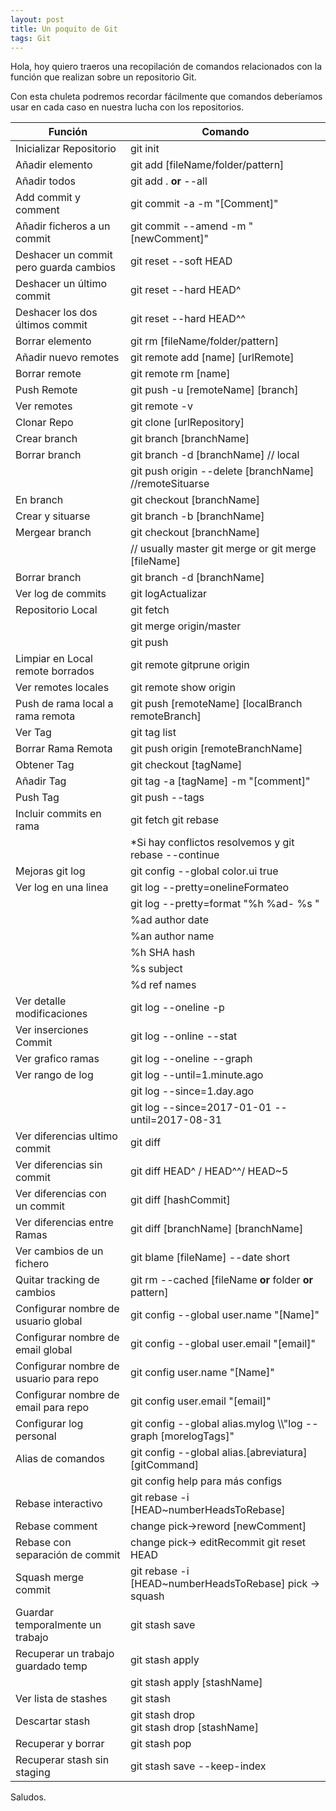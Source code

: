 ```yaml
---
layout: post
title: Un poquito de Git
tags: Git
---
```


Hola, hoy quiero traeros una recopilación de comandos relacionados con la función que realizan sobre un repositorio Git.

Con esta chuleta podremos recordar fácilmente que comandos deberíamos usar en cada caso en nuestra lucha con los repositorios.


<table class="table table-striped"> 
    <thead>
        <tr class="row-1 odd">
            <th class="column-1">Función</th>
            <th class="column-2">Comando</th>
        </tr>
    </thead>
    <tbody class="row-hover">
        <tr class="row-2 even">
            <td class="column-1">Inicializar Repositorio</td>
            <td class="column-2">git init</td>
        </tr>
        <tr class="row-3 odd">
            <td class="column-1">Añadir elemento</td>
            <td class="column-2">git add [fileName/folder/pattern]</td>
        </tr>
        <tr class="row-4 even">
            <td class="column-1">Añadir todos</td>
            <td class="column-2">git add . <b>or</b> --all</td>
        </tr>
        <tr class="row-5 odd">
            <td class="column-1">Add commit y comment</td>
            <td class="column-2">git commit -a -m "[Comment]"</td>
        </tr>
        <tr class="row-6 even">
            <td class="column-1">Añadir ficheros a un commit</td>
            <td class="column-2">git commit --amend -m "[newComment]"</td>
        </tr>
        <tr class="row-7 odd">
            <td class="column-1">Deshacer un commit pero guarda cambios</td>
            <td class="column-2">git reset --soft HEAD</td>
        </tr>
        <tr class="row-8 even">
            <td class="column-1">Deshacer un último commit</td>
            <td class="column-2">git reset --hard HEAD^</td>
        </tr>
        <tr class="row-9 odd">
            <td class="column-1">Deshacer los dos últimos commit</td>
            <td class="column-2">git reset --hard HEAD^^</td>
        </tr>
        <tr class="row-10 even">
            <td class="column-1">Borrar elemento</td>
            <td class="column-2">git rm [fileName/folder/pattern]</td>
        </tr>
        <tr class="row-11 odd">
            <td class="column-1">Añadir nuevo remotes</td>
            <td class="column-2">git remote add [name] [urlRemote]</td>
        </tr>
        <tr class="row-12 even">
            <td class="column-1">Borrar remote</td>
            <td class="column-2">git remote rm [name]</td>
        </tr>
        <tr class="row-13 odd">
            <td class="column-1">Push Remote</td>
            <td class="column-2">git push -u [remoteName] [branch]</td>
        </tr>
        <tr class="row-14 even">
            <td class="column-1">Ver remotes</td>
            <td class="column-2">git remote -v</td>
        </tr>
        <tr class="row-15 odd">
            <td class="column-1">Clonar Repo</td>
            <td class="column-2">git clone [urlRepository]</td>
        </tr>
        <tr class="row-16 even">
            <td class="column-1">Crear branch</td>
            <td class="column-2">git branch [branchName]</td>
        </tr>
        <tr class="row-17 odd">
            <td class="column-1">Borrar branch</td>
            <td class="column-2">git branch -d [branchName] // local</td>
        </tr>
        <tr class="row-18 even">
            <td class="column-1"></td>
            <td class="column-2">git push origin --delete [branchName] //remoteSituarse</td>
        </tr>
        <tr class="row-19 odd">
            <td class="column-1">En branch</td>
            <td class="column-2">git checkout [branchName]</td>
        </tr>
        <tr class="row-20 even">
            <td class="column-1">Crear y situarse</td>
            <td class="column-2">git branch -b [branchName]</td>
        </tr>
        <tr class="row-21 odd">
            <td class="column-1">Mergear branch</td>
            <td class="column-2">git checkout [branchName]</td>
        </tr>
        <tr class="row-22 even">
            <td class="column-1"></td>
            <td class="column-2">// usually master git merge or git merge [fileName]</td>
        </tr>
        <tr class="row-23 odd">
            <td class="column-1">Borrar branch</td>
            <td class="column-2">git branch -d [branchName]</td>
        </tr>
        <tr class="row-24 even">
            <td class="column-1">Ver log de commits</td>
            <td class="column-2">git logActualizar</td>
        </tr>
        <tr class="row-25 odd">
            <td class="column-1">Repositorio Local</td>
            <td class="column-2">git fetch</td>
        </tr>
        <tr class="row-26 even">
            <td class="column-1"></td>
            <td class="column-2">git merge origin/master</td>
        </tr>
        <tr class="row-27 odd">
            <td class="column-1"></td>
            <td class="column-2">git push</td>
        </tr>
        <tr class="row-28 even">
            <td class="column-1">Limpiar en Local remote borrados</td>
            <td class="column-2">git remote gitprune origin</td>
        </tr>
        <tr class="row-29 odd">
            <td class="column-1">Ver remotes locales</td>
            <td class="column-2">git remote show origin</td>
        </tr>
        <tr class="row-30 even">
            <td class="column-1">Push de rama local a rama remota</td>
            <td class="column-2">git push [remoteName] [localBranch remoteBranch]</td>
        </tr>
        <tr class="row-31 odd">
            <td class="column-1">Ver Tag</td>
            <td class="column-2">git tag list</td>
        </tr>
        <tr class="row-32 even">
            <td class="column-1">Borrar Rama Remota</td>
            <td class="column-2">git push origin [remoteBranchName]</td>
        </tr>
        <tr class="row-33 odd">
            <td class="column-1">Obtener Tag</td>
            <td class="column-2">git checkout [tagName]</td>
        </tr>
        <tr class="row-34 even">
            <td class="column-1">Añadir Tag</td>
            <td class="column-2"> git tag -a [tagName] -m "[comment]"</td>
        </tr>
        <tr class="row-35 odd">
            <td class="column-1">Push Tag</td>
            <td class="column-2">git push --tags</td>
        </tr>
        <tr class="row-36 even">
            <td class="column-1">Incluir commits en rama</td>
            <td class="column-2">git fetch git rebase</td>
        </tr>
        <tr class="row-37 odd">
            <td class="column-1"></td>
            <td class="column-2">*Si hay conflictos resolvemos y git rebase --continue</td>
        </tr>
        <tr class="row-38 even">
            <td class="column-1">Mejoras git log</td>
            <td class="column-2">git config --global color.ui true</td>
        </tr>
        <tr class="row-39 odd">
            <td class="column-1">Ver log en una linea</td>
            <td class="column-2">git log --pretty=onelineFormateo</td>
        </tr>
        <tr class="row-40 even">
            <td class="column-1"></td>
            <td class="column-2"> git log --pretty=format "%h %ad- %s "</td>
        </tr>
        <tr class="row-41 odd">
            <td class="column-1"></td>
            <td class="column-2">%ad author date</td>
        </tr>
        <tr class="row-42 even">
            <td class="column-1"></td>
            <td class="column-2">%an author name</td>
        </tr>
        <tr class="row-43 odd">
            <td class="column-1"></td>
            <td class="column-2">%h SHA hash</td>
        </tr>
        <tr class="row-44 even">
            <td class="column-1"></td>
            <td class="column-2">%s subject</td>
        </tr>
        <tr class="row-45 odd">
            <td class="column-1"></td>
            <td class="column-2">%d ref names</td>
        </tr>
        <tr class="row-46 even">
            <td class="column-1">Ver detalle modificaciones</td>
            <td class="column-2">git log --oneline -p</td>
        </tr>
        <tr class="row-47 odd">
            <td class="column-1">Ver inserciones Commit</td>
            <td class="column-2">git log --online --stat</td>
        </tr>
        <tr class="row-48 even">
            <td class="column-1">Ver grafico ramas</td>
            <td class="column-2">git log --oneline --graph</td>
        </tr>
        <tr class="row-49 odd">
            <td class="column-1">Ver rango de log</td>
            <td class="column-2">git log --until=1.minute.ago</td>
        </tr>
        <tr class="row-50 even">
            <td class="column-1"></td>
            <td class="column-2">git log --since=1.day.ago</td>
        </tr>
        <tr class="row-51 odd">
            <td class="column-1"></td>
            <td class="column-2">git log --since=2017-01-01 --until=2017-08-31</td>
        </tr>
        <tr class="row-52 even">
            <td class="column-1">Ver diferencias ultimo commit</td>
            <td class="column-2">git diff</td>
        </tr>
        <tr class="row-53 odd">
            <td class="column-1">Ver diferencias sin commit</td>
            <td class="column-2">git diff HEAD^ / HEAD^^/ HEAD~5</td>
        </tr>
        <tr class="row-54 even">
            <td class="column-1">Ver diferencias con un commit</td>
            <td class="column-2">git diff [hashCommit]</td>
        </tr>
        <tr class="row-55 odd">
            <td class="column-1">Ver diferencias entre Ramas</td>
            <td class="column-2">git diff [branchName] [branchName]</td>
        </tr>
        <tr class="row-56 even">
            <td class="column-1">Ver cambios de un fichero</td>
            <td class="column-2">git blame [fileName] --date short</td>
        </tr>
        <tr class="row-57 odd">
            <td class="column-1">Quitar tracking de cambios</td>
            <td class="column-2">git rm --cached [fileName <b>or</b> folder <b>or</b> pattern]</td>
        </tr>
        <tr class="row-58 even">
            <td class="column-1">Configurar nombre de usuario global</td>
            <td class="column-2"> git config --global user.name "[Name]"</td>
        </tr>
        <tr class="row-59 odd">
            <td class="column-1">Configurar nombre de email global</td>
            <td class="column-2"> git config --global user.email "[email]"</td>
        </tr>
        <tr class="row-60 even">
            <td class="column-1">Configurar nombre de usuario para repo</td>
            <td class="column-2"> git config user.name "[Name]"</td>
        </tr>
        <tr class="row-61 odd">
            <td class="column-1">Configurar nombre de email para repo</td>
            <td class="column-2"> git config user.email "[email]"</td>
        </tr>
        <tr class="row-62 even">
            <td class="column-1">Configurar log personal</td>
            <td class="column-2"> git config --global alias.mylog \\"log --graph [morelogTags]"</td>
        </tr>
        <tr class="row-63 odd">
            <td class="column-1">Alias de comandos</td>
            <td class="column-2">git config --global alias.[abreviatura] [gitCommand]</td>
        </tr>
        <tr class="row-64 even">
            <td class="column-1"></td>
            <td class="column-2">git config help para más configs</td>
        </tr>
        <tr class="row-65 odd">
            <td class="column-1">Rebase interactivo</td>
            <td class="column-2">git rebase -i [HEAD~numberHeadsToRebase]</td>
        </tr>
        <tr class="row-66 even">
            <td class="column-1">Rebase comment</td>
            <td class="column-2">change pick-&gt;reword [newComment]</td>
        </tr>
        <tr class="row-67 odd">
            <td class="column-1">Rebase con separación de commit</td>
            <td class="column-2">change pick-&gt; editRecommit git reset HEAD</td>
        </tr>
        <tr class="row-68 even">
            <td class="column-1">Squash merge commit</td>
            <td class="column-2">git rebase -i [HEAD~numberHeadsToRebase] pick -&gt; squash</td>
        </tr>
        <tr class="row-69 odd">
            <td class="column-1">Guardar temporalmente un trabajo</td>
            <td class="column-2">git stash save</td>
        </tr>
        <tr class="row-70 even">
            <td class="column-1">Recuperar un trabajo guardado temp</td>
            <td class="column-2">git stash apply</td>
        </tr>
        <tr class="row-71 odd">
            <td class="column-1"></td>
            <td class="column-2">git stash apply [stashName]</td>
        </tr>
        <tr class="row-72 even">
            <td class="column-1">Ver lista de stashes</td>
            <td class="column-2">git stash</td>
        </tr>
        <tr class="row-73 odd">
            <td class="column-1">Descartar stash</td>
            <td class="column-2">git stash drop
                <br>git stash drop [stashName]</td>
        </tr>
        <tr class="row-74 even">
            <td class="column-1">Recuperar y borrar</td>
            <td class="column-2">git stash pop</td>
        </tr>
        <tr class="row-75 odd">
            <td class="column-1">Recuperar stash sin staging</td>
            <td class="column-2">git stash save --keep-index</td>
        </tr>
    </tbody>
</table>

Saludos.